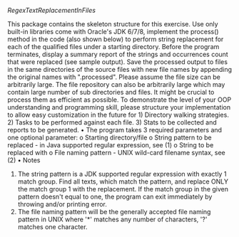 _RegexTextReplacementInFiles_

This package contains the skeleton structure for this exercise.
Use only built-in libraries come with Oracle's JDK 6/7/8, implement the process() method in the code (also
shown below) to perform string replacement for each of the qualified files under a starting directory.
Before the program terminates, display a summary report of the strings and occurrences count that were
replaced (see sample output). Save the processed output to files in the same directories of the source files
with new file names by appending the original names with ".processed".
Please assume the file size can be arbitrarily large. The file repository can also be arbitrarily large which
may contain large number of sub directories and files. It might be crucial to process them as efficient as
possible.
To demonstrate the level of your OOP understanding and programming skill, please structure your
implementation to allow easy customization in the future for 1) Directory walking strategies. 2) Tasks to
be performed against each file. 3) Stats to be collected and reports to be generated.
• The program takes 3 required parameters and one optional parameter:
o Starting directory/file
o String pattern to be replaced - in Java supported regular expression, see (1)
o String to be replaced with
o File naming pattern - UNIX wild-card filename syntax, see (2)
• Notes
1. The string pattern is a JDK supported regular expression with exactly 1 match group.
Find all texts, which match the pattern, and replace ONLY the match group 1 with the
replacement. If the match group in the given pattern doesn't equal to one, the program can
exit immediately by throwing and/or printing error.
2. The file naming pattern will be the generally accepted file naming pattern in UNIX where
'*' matches any number of characters, '?' matches one character.